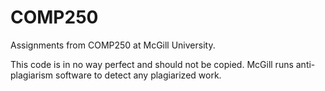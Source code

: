 # COMP250
 Assignments from COMP250 at McGill University.
 
 This code is in no way perfect and should not be copied. McGill runs anti-plagiarism software to detect any plagiarized work.
